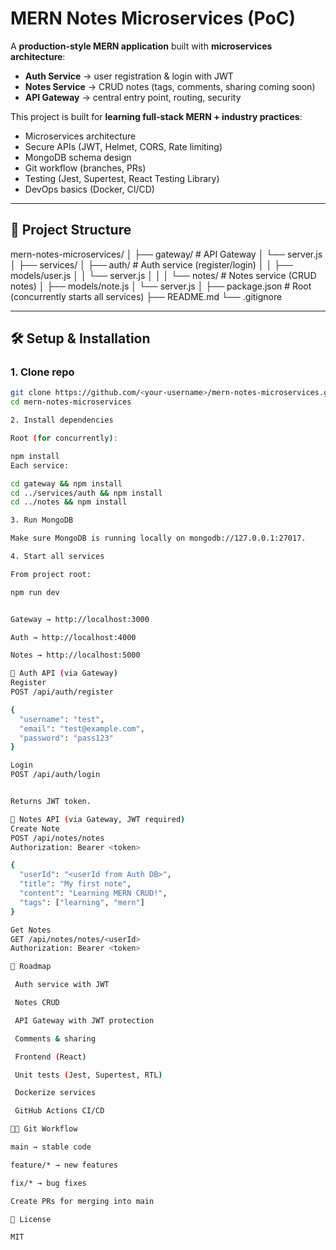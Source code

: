 # MERN Notes Microservices (PoC)

A **production-style MERN application** built with **microservices architecture**:
- **Auth Service** → user registration & login with JWT
- **Notes Service** → CRUD notes (tags, comments, sharing coming soon)
- **API Gateway** → central entry point, routing, security

This project is built for **learning full-stack MERN + industry practices**:
- Microservices architecture
- Secure APIs (JWT, Helmet, CORS, Rate limiting)
- MongoDB schema design
- Git workflow (branches, PRs)
- Testing (Jest, Supertest, React Testing Library)
- DevOps basics (Docker, CI/CD)

---

## 🚀 Project Structure
mern-notes-microservices/
│
├── gateway/ # API Gateway
│ └── server.js
│
├── services/
│ ├── auth/ # Auth service (register/login)
│ │ ├── models/user.js
│ │ └── server.js
│ │
│ └── notes/ # Notes service (CRUD notes)
│ ├── models/note.js
│ └── server.js
│
├── package.json # Root (concurrently starts all services)
├── README.md
└── .gitignore


---

## 🛠️ Setup & Installation

### 1. Clone repo
```bash
git clone https://github.com/<your-username>/mern-notes-microservices.git
cd mern-notes-microservices

2. Install dependencies

Root (for concurrently):

npm install
Each service:

cd gateway && npm install
cd ../services/auth && npm install
cd ../notes && npm install

3. Run MongoDB

Make sure MongoDB is running locally on mongodb://127.0.0.1:27017.

4. Start all services

From project root:

npm run dev


Gateway → http://localhost:3000

Auth → http://localhost:4000

Notes → http://localhost:5000

🔐 Auth API (via Gateway)
Register
POST /api/auth/register

{
  "username": "test",
  "email": "test@example.com",
  "password": "pass123"
}

Login
POST /api/auth/login


Returns JWT token.

📝 Notes API (via Gateway, JWT required)
Create Note
POST /api/notes/notes
Authorization: Bearer <token>

{
  "userId": "<userId from Auth DB>",
  "title": "My first note",
  "content": "Learning MERN CRUD!",
  "tags": ["learning", "mern"]
}

Get Notes
GET /api/notes/notes/<userId>
Authorization: Bearer <token>

📌 Roadmap

 Auth service with JWT

 Notes CRUD

 API Gateway with JWT protection

 Comments & sharing

 Frontend (React)

 Unit tests (Jest, Supertest, RTL)

 Dockerize services

 GitHub Actions CI/CD

👩‍💻 Git Workflow

main → stable code

feature/* → new features

fix/* → bug fixes

Create PRs for merging into main

📜 License

MIT

